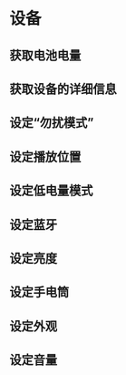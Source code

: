# 设备

## 获取电池电量

## 获取设备的详细信息

## 设定“勿扰模式”

## 设定播放位置

## 设定低电量模式

## 设定蓝牙

##  设定亮度

## 设定手电筒

## 设定外观

## 设定音量

